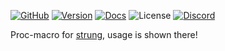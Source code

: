 [![GitHub](https://img.shields.io/badge/github-dekirisu/strung-ee6677)](https://github.com/dekirisu/strung)
[![Version](https://img.shields.io/crates/v/strung-derive)](https://crates.io/crates/strung-derive)
[![Docs](https://img.shields.io/docsrs/strung-derive)](https://crates.io/crates/strung-derive)
![License](https://img.shields.io/crates/l/strung-derive)
[![Discord](https://img.shields.io/discord/515100001903312898)](https://discord.gg/kevWvBuPFg)

Proc-macro for [strung](https://crates.io/crates/strung), usage is shown there!